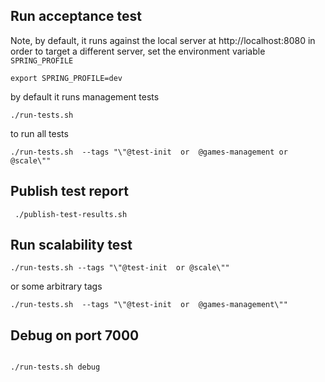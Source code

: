 Run acceptance test
---

Note, by default, it runs against the local server at http://localhost:8080
in order to target a different server, set the environment variable `SPRING_PROFILE`

```shell
export SPRING_PROFILE=dev
```

by default it runs management tests

```shell
./run-tests.sh 
```

to run all tests

```shell
./run-tests.sh  --tags "\"@test-init  or  @games-management or @scale\""
```


Publish test report
---

```shell
 ./publish-test-results.sh
```

Run scalability test
---

```shell
./run-tests.sh --tags "\"@test-init  or @scale\""
```

or some arbitrary tags
```shell
./run-tests.sh  --tags "\"@test-init  or  @games-management\""
```

Debug on port 7000
---

```shell

./run-tests.sh debug 

```

